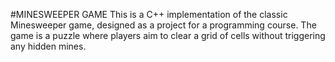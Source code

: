 #MINESWEEPER GAME
This is a C++ implementation of the classic Minesweeper game, designed as a project for a programming course. The game is a puzzle where players aim to clear a grid of cells without triggering any hidden mines.

